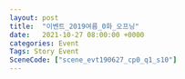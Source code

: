 ```yaml
---
layout: post
title:  "이벤트_2019여름_0화_오프닝"
date:   2021-10-27 08:00:00 +0000
categories: Event
Tags: Story Event
SceneCode: ["scene_evt190627_cp0_q1_s10"]
---
```

